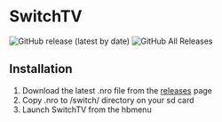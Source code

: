 # SwitchTV
![GitHub release (latest by date)](https://img.shields.io/github/v/release/butforme/SwitchTV?style=flat-square) ![GitHub All Releases](https://img.shields.io/github/downloads/butforme/SwitchTV/total?style=flat-square)

## Installation

1. Download the latest .nro file from the [releases](https://github.com/butforme/SwitchTV/releases) page
2. Copy .nro to /switch/ directory on your sd card
3. Launch SwitchTV from the hbmenu
